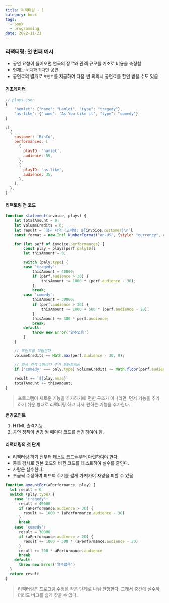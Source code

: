 ```yaml
---
title: 리팩터링 - 1
category: book
tags:
  - book
  - programming
date: 2022-11-21
---
```


### 리팩터링: 첫 번째 예시

- 공연 요청이 들어오면 연극의 장르와 관객 규모를 기초로 비용을 측정함
- 현재는 `비극`과 `희극`만 공연
- 공연료의 별개로 `포인트`를 지급하여 다음 번 의뢰시 공연료를 할인 받을 수도 있음

#### 기초데이터

```js
// plays.json
{
    "hemlet": {"name": "Hamlet", "type": "tragedy"},
    "as-like": {"name": "As You Like it", "type": "comedy"}
}
```

```js
;[
  {
    customer: 'BihCo',
    performances: [
      {
        playID: 'hamlet',
        audience: 55,
      },
      {
        playID: 'as-like',
        audience: 35,
      },
    ],
  },
]
```

#### 리팩토링 전 코드

```js
function statement(invoice, plays) {
    let totalAmount = 0;
    let volumeCredits = 0;
    let result = `청구 내역 (고객명: ${invoice.customer}\n`l
    const format = new Intl.NumberFormat("en-US", {style: "currency", currency: "USD", minimunFactionDigits: 2}).format;

    for (let perf of invoice.performances) {
        const play = plays[perf.palyID]l
        let thisAmount = 0;

        switch (paly.type) {
        case 'tragedy':
            thisAmount = 40000;
            if (perf.audience > 30) {
                thisAmount += 1000 * (perf.audience - 30);
            }
            break;
        case 'comedy':
            thisAmount = 30000;
            if (perf.audience > 20) {
                thisAmount += 1000 + 500 * (perf.audience - 20);
            }
            thisAmount += 300 * perf.audience;
            break;
        default:
            throw new Error('알수없음')
        }
    }

    // 포인트를 적립한다
    volumeCredits += Math.max(perf.audience - 30, 0);

    // 희극 관객 5명마다 추가 포인트제공
    if ('comedy' === paly.type) volumeCredits += Math.floor(perf.audience / 5)

    result += `${play.nmae}`
    totalAmount += thisAmount;
}
```

> 프로그램이 새로운 기능을 추가하기에 편한 구조가 아니라면, 먼저 기능을 추가하기 쉬운 형태로 리팩터링 하고 나서 원하는 기능을 추가한다.

**변경포인트**

1. HTML 출력기능
2. 공연 정책이 변경 될 때마다 코드를 변경하여야 됨.

#### 리팩터링의 첫 단계

- 리팩터링 하기 전부터 테스트 코드들부터 마련하여야 한다.
- 중복 검사로 원본 코드와 바뀐 코드를 테스트하여 실수를 줄인다.
- 사람은 실수한다.
- 조금씩 수정하여 피드백 주기를 짧게 가져가야 재앙을 피할 수 있음

```js
function amountFor(aPerformance, play) {
  let result = 0
  switch (play.type) {
    case 'tragedy':
      result = 40000
      if (aPerformance.audience > 30) {
        result += 1000 * (aPerformance.audience - 30)
      }
      break
    case 'comedy':
      result = 30000
      if (aPerformance.audience > 20) {
        result += 1000 + 500 * (aPerformance.audience - 20)
      }
      result += 300 * aPerformance.audience
      break
    default:
      throw new Error('알수없음')
  }
  return result
}
```

> 리팩터링은 프로그램 수정을 작은 단계로 나눠 진행한다. 그래서 중간에 실수하더라도 버그를 쉽게 찾을 수 있다.

